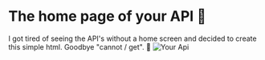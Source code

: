 # The home page of your API :woozy_face:


I got tired of seeing the API's without a home screen and decided to create this simple html. Goodbye "cannot / get".
:woozy_face:
![Your Api](https://i.ibb.co/5Wvjqf9/your-api.png)